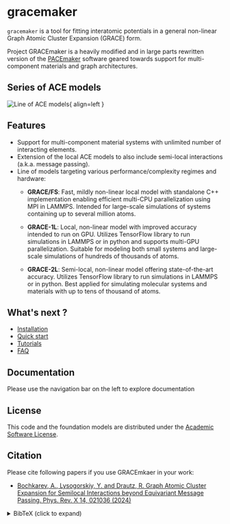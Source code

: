 # gracemaker

`gracemaker` is a tool for fitting interatomic potentials in a general non-linear Graph Atomic Cluster Expansion (GRACE) form.

Project GRACEmaker is a heavily modified and in large parts rewritten version of the [PACEmaker](https://pacemaker.readthedocs.io/)
software geared towards support for multi-component materials and graph architectures.


## Series of ACE models

![Line of ACE models](../imgs/models.png){ align=left }


## Features

* Support for multi-component material systems with unlimited number of interacting elements.
* Extension of the local ACE models to also include semi-local interactions (a.k.a. message passing).
* Line of models targeting various performance/complexity regimes and hardware:
    * **GRACE/FS**: Fast, mildly non-linear local model with standalone C++ implementation enabling
    efficient multi-CPU parallelization using MPI in LAMMPS. Intended for large-scale simulations of systems
    containing up to several million atoms.
   
    * **GRACE-1L**: Local, non-linear model with improved accuracy intended to run on GPU.
    Utilizes TensorFlow library to run simulations in LAMMPS or in python and supports multi-GPU parallelization.
    Suitable for modeling both small systems and large-scale simulations of hundreds of thousands of atoms.
  
    * **GRACE-2L**: Semi-local, non-linear model offering state-of-the-art accuracy. 
    Utilizes TensorFlow library to run simulations in LAMMPS or in python.
    Best applied for simulating molecular systems and materials with up to tens of thousand of atoms.

## What's next ?
* [Installation](gracemaker/install)
* [Quick start](gracemaker/quickstart)
* [Tutorials](gracemaker/tutorials)
* [FAQ](gracemaker/faq)

## Documentation

Please use the navigation bar on the left to explore documentation

## License  

This code and the foundation models are distributed under the [Academic Software License](https://github.com/ICAMS/grace-tensorpotential/blob/master/LICENSE.md).  


## Citation

Please cite following papers if you use GRACEmkaer in your work:

- [Bochkarev, A., Lysogorskiy, Y. and Drautz, R. Graph Atomic Cluster Expansion for Semilocal Interactions beyond Equivariant Message Passing. Phys. Rev. X 14, 021036 (2024)](https://journals.aps.org/prx/abstract/10.1103/PhysRevX.14.021036)


<details>
<summary>BibTeX (click to expand)</summary>

```bibtex
@article{PhysRevX.14.021036,
  title = {Graph Atomic Cluster Expansion for Semilocal Interactions beyond Equivariant Message Passing},
  author = {Bochkarev, Anton and Lysogorskiy, Yury and Drautz, Ralf},
  journal = {Phys. Rev. X},
  volume = {14},
  issue = {2},
  pages = {021036},
  numpages = {28},
  year = {2024},
  month = {Jun},
  publisher = {American Physical Society},
  doi = {10.1103/PhysRevX.14.021036},
  url = {https://link.aps.org/doi/10.1103/PhysRevX.14.021036}
}

```
</details>